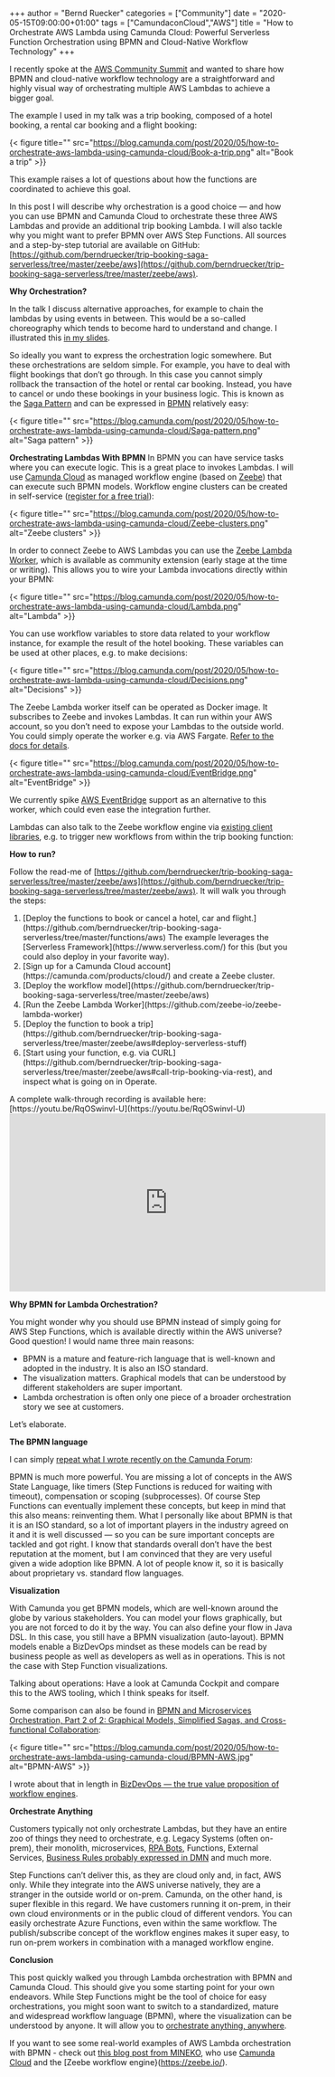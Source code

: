 +++
author = "Bernd Ruecker"
categories = ["Community"]
date = "2020-05-15T09:00:00+01:00"
tags = ["CamundaconCloud","AWS"]
title = "How to Orchestrate AWS Lambda using Camunda Cloud: Powerful Serverless Function Orchestration using BPMN and Cloud-Native Workflow Technology"
+++

I recently spoke at the [AWS Community Summit](https://www.comsum.co.uk/) and wanted to share how BPMN and cloud-native workflow technology are a straightforward and highly visual way of orchestrating multiple AWS Lambdas to achieve a bigger goal.

<!--more-->

The example I used in my talk was a trip booking, composed of a hotel booking, a rental car booking and a flight booking:

{< figure title="" src="https://blog.camunda.com/post/2020/05/how-to-orchestrate-aws-lambda-using-camunda-cloud/Book-a-trip.png" alt="Book a trip" >}}

This example raises a lot of questions about how the functions are coordinated to achieve this goal.

In this post I will describe why orchestration is a good choice — and how you can use BPMN and Camunda Cloud to orchestrate these three AWS Lambdas and provide an additional trip booking Lambda. I will also tackle why you might want to prefer BPMN over AWS Step Functions. All sources and a step-by-step tutorial are available on GitHub: [https://github.com/berndruecker/trip-booking-saga-serverless/tree/master/zeebe/aws](https://github.com/berndruecker/trip-booking-saga-serverless/tree/master/zeebe/aws).

__Why Orchestration?__

In the talk I discuss alternative approaches, for example to chain the lambdas by using events in between. This would be a so-called choreography which tends to become hard to understand and change. I illustrated this [in my slides](https://www.slideshare.net/BerndRuecker/coordination-of-serverless-functions-aws-comsum?ref=https://cdn.embedly.com/widgets/media.html?src=https%3A%2F%2Fwww.slideshare.net%2Fslideshow%2Fembed_code%2Fkey%2FabSaL4MHmoWCvE&display_name=SlideShare&url=https%3A%2F%2Fwww.slideshare.net%2FBerndRuecker%2Fcoordination-of-serverless-functions-aws-comsum&image=https%3A%2F%2Fcdn.slidesharecdn.com%2Fss_thumbnails%2Fcoordinationofserverlessfunctions-awscomsum-200511135038-thumbnail-4.jpg%3Fcb%3D1589225934&key=a19fcc184b9711e1b4764040d3dc5c07&type=text%2Fhtml&schema=slideshare).

So ideally you want to express the orchestration logic somewhere. But these orchestrations are seldom simple. For example, you have to deal with flight bookings that don’t go through. In this case you cannot simply rollback the transaction of the hotel or rental car booking. Instead, you have to cancel or undo these bookings in your business logic. This is known as the [Saga Pattern](https://blog.bernd-ruecker.com/saga-how-to-implement-complex-business-transactions-without-two-phase-commit-e00aa41a1b1b) and can be expressed in [BPMN](https://camunda.com/bpmn/) relatively easy:

{< figure title="" src="https://blog.camunda.com/post/2020/05/how-to-orchestrate-aws-lambda-using-camunda-cloud/Saga-pattern.png" alt="Saga pattern" >}}

__Orchestrating Lambdas With BPMN__
In BPMN you can have service tasks where you can execute logic. This is a great place to invokes Lambdas. I will use [Camunda Cloud](https://camunda.com/de/products/cloud/) as managed workflow engine (based on [Zeebe](http://zeebe.io/)) that can execute such BPMN models. Workflow engine clusters can be created in self-service ([register for a free trial](https://camunda.com/de/products/cloud/)):

{< figure title="" src="https://blog.camunda.com/post/2020/05/how-to-orchestrate-aws-lambda-using-camunda-cloud/Zeebe-clusters.png" alt="Zeebe clusters" >}}

In order to connect Zeebe to AWS Lambdas you can use the [Zeebe Lambda Worker](https://github.com/zeebe-io/zeebe-lambda-worker), which is available as community extension (early stage at the time or writing). This allows you to wire your Lambda invocations directly within your BPMN:

{< figure title="" src="https://blog.camunda.com/post/2020/05/how-to-orchestrate-aws-lambda-using-camunda-cloud/Lambda.png" alt="Lambda" >}}

You can use workflow variables to store data related to your workflow instance, for example the result of the hotel booking. These variables can be used at other places, e.g. to make decisions:

{< figure title="" src="https://blog.camunda.com/post/2020/05/how-to-orchestrate-aws-lambda-using-camunda-cloud/Decisions.png" alt="Decisions" >}}

The Zeebe Lambda worker itself can be operated as Docker image. It subscribes to Zeebe and invokes Lambdas. It can run within your AWS account, so you don’t need to expose your Lambdas to the outside world. You could simply operate the worker e.g. via AWS Fargate. [Refer to the docs for details](https://github.com/zeebe-io/zeebe-lambda-worker).

{< figure title="" src="https://blog.camunda.com/post/2020/05/how-to-orchestrate-aws-lambda-using-camunda-cloud/EventBridge.png" alt="EventBridge" >}}

We currently spike [AWS EventBridge](https://aws.amazon.com/de/eventbridge/) support as an alternative to this worker, which could even ease the integration further.

Lambdas can also talk to the Zeebe workflow engine via [existing client libraries](https://docs.zeebe.io/clients/index.html), e.g. to trigger new workflows from within the trip booking function:

<script src="https://gist.github.com/berndruecker/10d3b47878ed8c1bad23eaeb88ed0f9f.js"></script>

__How to run?__

Follow the read-me of [https://github.com/berndruecker/trip-booking-saga-serverless/tree/master/zeebe/aws](https://github.com/berndruecker/trip-booking-saga-serverless/tree/master/zeebe/aws). It will walk you through the steps:
<ol>
<li>[Deploy the functions to book or cancel a hotel, car and flight.](https://github.com/berndruecker/trip-booking-saga-serverless/tree/master/functions/aws) The example leverages the [Serverless Framework](https://www.serverless.com/) for this (but you could also deploy in your favorite way).
<li>[Sign up for a Camunda Cloud account](https://camunda.com/products/cloud/) and create a Zeebe cluster.</li>
<li>[Deploy the workflow model](https://github.com/berndruecker/trip-booking-saga-serverless/tree/master/zeebe/aws)</li>
<li>[Run the Zeebe Lambda Worker](https://github.com/zeebe-io/zeebe-lambda-worker)</li>
<li>[Deploy the function to book a trip](https://github.com/berndruecker/trip-booking-saga-serverless/tree/master/zeebe/aws#deploy-serverless-stuff)</li>
<li>[Start using your function, e.g. via CURL](https://github.com/berndruecker/trip-booking-saga-serverless/tree/master/zeebe/aws#call-trip-booking-via-rest), and inspect what is going on in Operate.</li>
</ol>
A complete walk-through recording is available here: [https://youtu.be/RqOSwinvl-U](https://youtu.be/RqOSwinvl-U)

<iframe width="560" height="315" src="https://www.youtube.com/embed/RqOSwinvl-U" frameborder="0" allow="accelerometer; autoplay; encrypted-media; gyroscope; picture-in-picture" allowfullscreen></iframe>

__Why BPMN for Lambda Orchestration?__

You might wonder why you should use BPMN instead of simply going for AWS Step Functions, which is available directly within the AWS universe? Good question!
I would name three main reasons:
<ul>
<li>BPMN is a mature and feature-rich language that is well-known and adopted in the industry. It is also an ISO standard.</li>
<li>The visualization matters. Graphical models that can be understood by different stakeholders are super important.</li>
<li>Lambda orchestration is often only one piece of a broader orchestration story we see at customers.</li>
</ul>

Let’s elaborate.

__The BPMN language__

I can simply [repeat what I wrote recently on the Camunda Forum](https://forum.camunda.org/t/bpmn-vs-aws-step-function/5460):

BPMN is much more powerful. You are missing a lot of concepts in the AWS State Language, like timers (Step Functions is reduced for waiting with timeout), compensation or scoping (subprocesses). Of course Step Functions can eventually implement these concepts, but keep in mind that this also means: reinventing them. What I personally like about BPMN is that it is an ISO standard, so a lot of important players in the industry agreed on it and it is well discussed — so you can be sure important concepts are tackled and got right. I know that standards overall don’t have the best reputation at the moment, but I am convinced that they are very useful given a wide adoption like BPMN. A lot of people know it, so it is basically about proprietary vs. standard flow languages.

__Visualization__

With Camunda you get BPMN models, which are well-known around the globe by various stakeholders. You can model your flows graphically, but you are not forced to do it by the way. You can also define your flow in Java DSL. In this case, you still have a BPMN visualization (auto-layout). BPMN models enable a BizDevOps mindset as these models can be read by business people as well as developers as well as in operations. This is not the case with Step Function visualizations.

Talking about operations: Have a look at Camunda Cockpit and compare this to the AWS tooling, which I think speaks for itself.

Some comparison can also be found in [BPMN and Microservices Orchestration, Part 2 of 2: Graphical Models, Simplified Sagas, and Cross-functional Collaboration](https://zeebe.io/blog/2018/08/bpmn-microservices-orchestration-part-2-graphical-models/):

{< figure title="" src="https://blog.camunda.com/post/2020/05/how-to-orchestrate-aws-lambda-using-camunda-cloud/BPMN-AWS.jpg" alt="BPMN-AWS" >}}

I wrote about that in length in [BizDevOps — the true value proposition of workflow engines](https://blog.bernd-ruecker.com/bizdevops-the-true-value-proposition-of-workflow-engines-f342509ba8bb).

__Orchestrate Anything__

Customers typically not only orchestrate Lambdas, but they have an entire zoo of things they need to orchestrate, e.g. Legacy Systems (often on-prem), their monolith, microservices, [RPA Bots](https://blog.bernd-ruecker.com/how-to-benefit-from-robotic-process-automation-rpa-9edc04430afa), Functions, External Services, [Business Rules probably expressed in DMN](https://camunda.com/dmn/) and much more.

Step Functions can’t deliver this, as they are cloud only and, in fact, AWS only. While they integrate into the AWS universe natively, they are a stranger in the outside world or on-prem.
Camunda, on the other hand, is super flexible in this regard. We have customers running it on-prem, in their own cloud environments or in the public cloud of different vendors. You can easily orchestrate Azure Functions, even within the same workflow. The publish/subscribe concept of the workflow engines makes it super easy, to run on-prem workers in combination with a managed workflow engine.

__Conclusion__

This post quickly walked you through Lambda orchestration with BPMN and Camunda Cloud. This should give you some starting point for your own endeavors. While Step Functions might be the tool of choice for easy orchestrations, you might soon want to switch to a standardized, mature and widespread workflow language (BPMN), where the visualization can be understood by anyone. It will allow you to [orchestrate anything, anywhere](https://www.camundacon.com/live/hub/).

If you want to see some real-world examples of AWS Lambda orchestration with BPMN - check out [this blog post from MINEKO](https://blog.camunda.com/post/2020/03/orchestrating-lambdas-using-camunda-cloud/), who use [Camunda Cloud](https://camunda.com/products/cloud/) and the [Zeebe workflow engine}(https://zeebe.io/).
